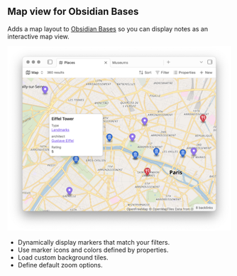 ## Map view for Obsidian Bases

Adds a map layout to [Obsidian Bases](https://help.obsidian.md/bases) so you can display notes as an interactive map view.

![Map view for Obsidian Bases](/images/map-view.png)

- Dynamically display markers that match your filters.
- Use marker icons and colors defined by properties.
- Load custom background tiles.
- Define default zoom options.
